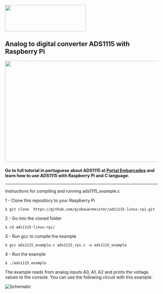 <img src="https://www.embarcados.com.br/wp-content/uploads/2016/04/logo-380x124.png" width="266" height="87" href="https://www.embarcados.com.br">

## Analog to digital converter ADS1115 with Raspberry Pi

<img src="https://www.embarcados.com.br/wp-content/uploads/2019/04/capa-artigo-696x418.png" width="556" height="334" href="https://www.embarcados.com.br">

#### Go to full tutorial in portuguese about ADS1115 at <span style="color:#FF8000"></span>[Portal Embarcados](https://www.embarcados.com.br/raspberry-pi-e-ads1115/) and learn how to use ADS1115 with Raspberry Pi and C language.

______________________

Instructions for compiling and running ads1115_example.c

1 - Clone this repository to your Raspberry Pi

```shell 
$ git clone  https://github.com/giobauermeister/ads1115-linux-rpi.git
```

2 - Go into the cloned folder

```shell 
$ cd ads1115-linux-rpi/
```

3 - Run gcc to compile the example

```shell 
$ gcc ads1115_example.c ads1115_rpi.c -o ads1115_example
```

4 - Run the example

```shell 
$ ./ads1115_example
```

The example reads from analog inputs A0, A1, A2 and prints the voltage values to the console.
You can use the following circuit with this example:

![Schematic](https://www.embarcados.com.br/wp-content/uploads/2019/04/circuito-680x418.png)
